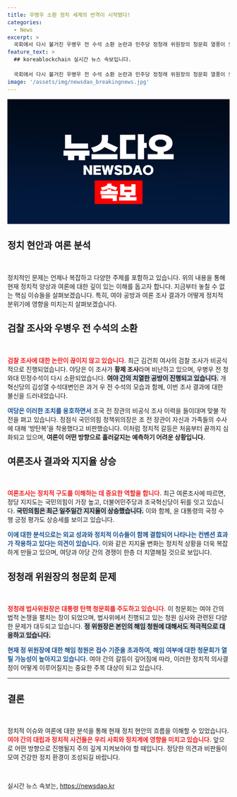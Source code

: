 ```yaml
---
title: 우병우 소환 정치 세계의 반격이 시작됐다!
categories:
  - News
excerpt: >
  국회에서 다시 불거진 우병우 전 수석 소환 논란과 민주당 정청래 위원장의 청문회 열풍이 뜨겁다. 여당과 야당 간 충돌 속, 지지율 변화도 그의 배경으로 엮이며 정치의 핫이슈로 떠오르고 있다.
feature_text: >
  ## koreablockchain 실시간 뉴스 속보입니다.

  국회에서 다시 불거진 우병우 전 수석 소환 논란과 민주당 정청래 위원장의 청문회 열풍이 뜨겁다. 여당과 야당 간 충돌 속, 지지율 변화도 그의 배경으로 엮이며 정치의 핫이슈로 떠오르고 있다.
image: '/assets/img/newsdao_breakingnews.jpg'
---
```


<p><img src="/assets/img/newsdao_breakingnews.jpg" alt="koreablockchain 속보" /></p>

<h2 data-ke-size="size26">정치 현안과 여론 분석</h2>

<p data-ke-size="size16">&nbsp;</p>

<p>정치적인 문제는 언제나 복잡하고 다양한 주제를 포함하고 있습니다. 위의 내용을 통해 현재 정치적 양상과 여론에 대한 깊이 있는 이해를 돕고자 합니다. 지금부터 놓칠 수 없는 핵심 이슈들을 살펴보겠습니다. 특히, 여야 공방과 여론 조사 결과가 어떻게 정치적 분위기에 영향을 미치는지 살펴보겠습니다.</p>

<h2 data-ke-size="size26">검찰 조사와 우병우 전 수석의 소환</h2>

<p data-ke-size="size16">&nbsp;</p>

<p><b><span style="color: #ee2323;">검찰 조사에 대한 논란이 끊이지 않고 있습니다.</span></b> 최근 김건희 여사의 검찰 조사가 비공식적으로 진행되었습니다. 야당은 이 조사가 <b>황제 조사</b>라며 비난하고 있으며, 우병우 전 청와대 민정수석이 다시 소환되었습니다. <b><span style="background-color: #21538527;">여야 간의 치열한 공방이 진행되고 있습니다.</span></b> 개혁신당의 김성열 수석대변인은 과거 우 전 수석의 모습과 함께, 이번 조사 결과에 대한 불신을 드러내었습니다.</p>

<p><b><span style="color: #1a5490;">여당은 이러한 조치를 옹호하면서</span></b> 조국 전 장관의 비공식 조사 이력을 들이대며 맞불 작전을 펴고 있습니다. 정점식 국민의힘 정책위의장은 조 전 장관이 자신과 가족들의 수사에 대해 ‘방탄복’을 착용했다고 비판했습니다. 이처럼 정치적 갈등은 처음부터 끝까지 심화되고 있으며, <b>여론이 어떤 방향으로 흘러갈지는 예측하기 어려운 상황입니다.</b></p>

<h2 data-ke-size="size26">여론조사 결과와 지지율 상승</h2>

<p data-ke-size="size16">&nbsp;</p>

<p><b><span style="color: #ee2323;">여론조사는 정치적 구도를 이해하는 데 중요한 역할을 합니다.</span></b> 최근 여론조사에 따르면, 정당 지지도는 국민의힘이 가장 높고, 더불어민주당과 조국혁신당이 뒤를 잇고 있습니다. <b><span style="background-color: #21538527;">국민의힘은 최근 일주일간 지지율이 상승했습니다.</span></b> 이와 함께, 윤 대통령의 국정 수행 긍정 평가도 상승세를 보이고 있습니다.</p>

<p><b><span style="color: #1a5490;">이에 대한 분석으로는 외교 성과와 정치적 이슈들이 함께 결합되어 나타나는 컨벤션 효과가 작용하고 있다는 의견이 있습니다.</span></b> 이와 같은 지지율 변화는 정치적 상황을 더욱 복잡하게 만들고 있으며, 여당과 야당 간의 경쟁이 한층 더 치열해질 것으로 보입니다.</p>

<h2 data-ke-size="size26">정청래 위원장의 청문회 문제</h2>

<p data-ke-size="size16">&nbsp;</p>

<p><b><span style="color: #ee2323;">정청래 법사위원장은 대통령 탄핵 청문회를 주도하고 있습니다.</span></b> 이 청문회는 여야 간의 법적 논쟁을 펼치는 장이 되었으며, 법사위에서 진행되고 있는 청원 심사와 관련된 다양한 문제가 대두되고 있습니다. <b><span style="background-color: #21538527;">정 위원장은 본인의 해임 청원에 대해서도 적극적으로 대응하고 있습니다.</span></b></p>

<p><b><span style="color: #1a5490;">현재 정 위원장에 대한 해임 청원은 접수 기준을 초과하여, 해임 여부에 대한 청문회가 열릴 가능성이 높아지고 있습니다.</span></b> 여야 간의 갈등이 깊어짐에 따라, 이러한 정치적 의사결정이 어떻게 이루어질지는 중요한 주목 대상이 되고 있습니다.</p>

<hr>

<h2 data-ke-size="size26">결론</h2>

<p data-ke-size="size16">&nbsp;</p>

<p>정치적 이슈와 여론에 대한 분석을 통해 현재 정치 현안의 흐름을 이해할 수 있었습니다. <b><span style="color: #ee2323;">여야 간의 대립과 정치적 사건들은 우리 사회와 정치계에 영향을 미치고 있습니다.</span></b> 앞으로 어떤 방향으로 진행될지 주의 깊게 지켜보아야 할 때입니다. 정당한 의견과 비판들이 모여 건강한 정치 환경이 조성되길 바랍니다. </p>

<p data-ke-size="size16">&nbsp;</p>
실시간 뉴스 속보는, <a href="https://newsdao.kr" rel="dofollow">https://newsdao.kr</a>


